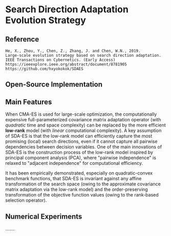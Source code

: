 # Search Direction Adaptation Evolution Strategy

## Reference

```
He, X., Zhou, Y., Chen, Z., Zhang, J. and Chen, W.N., 2019.
Large-scale evolution strategy based on search direction adaptation.
IEEE Transactions on Cybernetics. (Early Access)
https://ieeexplore.ieee.org/abstract/document/8781905
https://github.com/hxyokokok/SDAES
```

## Open-Source Implementation

## Main Features

When CMA-ES is used for large-scale optimization, the computationally expensive full-parameterized covariance matrix adaptation operator (with *quadratic* time and space complexity) can be replaced by the more efficient **low-rank** model (with *linear* computational complexity). A key assumption of SDA-ES is that the low-rank model can efficiently capture the most promising (local) search directions, even if it cannot capture all pairwise dependencies between decision variables. One of the main innovations of SDA-ES is the construction process of the low-rank model inspired by principal component analysis (PCA), where "pairwise independence" is relaxed to "adjacent independence" for computational efficiency.

It has been empirically demonstrated, especially on quadratic-convex benchmark functions, that SDA-ES is invariant against any affine transformation of the search space (owing to the approximate covariance matrix adaptation via the low-rank model) and the order-preserving transformation of the objective function values (owing to the rank-based selection operator).

## Numerical Experiments

.......

